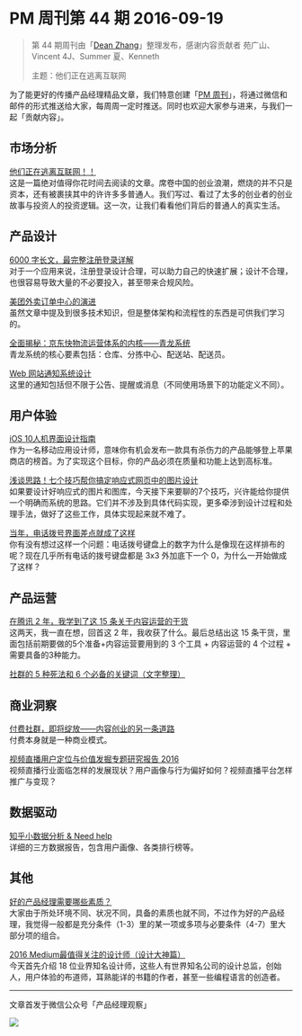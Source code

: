 # PM 周刊第 44 期 2016-09-19

> 第 44 期周刊由「[Dean Zhang](http://pmweekly.com/contributors#dean)」整理发布，感谢内容贡献者 苑广山、Vincent 4J、Summer 夏、Kenneth   
> 
> 主题：他们正在逃离互联网

为了能更好的传播产品经理精品文章，我们特意创建「[PM 周刊](http://pmweekly.com/)」，将通过微信和邮件的形式推送给大家，每周周一定时推送。同时也欢迎大家参与进来，与我们一起「贡献内容」。 

## 市场分析

[他们正在逃离互联网！！](http://mp.weixin.qq.com/s?__biz=MjM5NjAyMzcyMA==&mid=2659991201&idx=1&sn=3a78589b26f1c6d7ac566f588e7a6f2c&chksm=bd9702668ae08b7043b6defb3db2f00e19a5aef22d24317418d1a5b437f6c5deb329cc2d86bb&scene=1&srcid=0918feiggx7xBqyAQNq1wOlf#rd)  
这是一篇绝对值得你花时间去阅读的文章。席卷中国的创业浪潮，燃烧的并不只是资本，还有被裹挟其中的许许多多普通人。我们写过、看过了太多的创业者的创业故事与投资人的投资逻辑。这一次，让我们看看他们背后的普通人的真实生活。     

## 产品设计

[6000 字长文，最完整注册登录详解](http://mp.weixin.qq.com/s?__biz=MjM5OTEwNjI2MA==&mid=2651732351&idx=1&sn=081cc548a35c0e3c5dde543b2cad4dd4&chksm=bd3a1ac48a4d93d207c0f87012b112d702e7a9964ca1c848217b860c95a0eca6c66837279781&scene=1&srcid=0918gD3ayASmh1GL66SVsbcb#rd)  
对于一个应用来说，注册登录设计合理，可以助力自己的快速扩展；设计不合理，也很容易导致大量的不必要投入，甚至带来合规风险。

[美团外卖订单中心的演进](https://zhuanlan.zhihu.com/p/22376382)  
虽然文章中提及到很多技术知识，但是整体架构和流程性的东西是可供我们学习的。  

[全面揭秘：京东快物流运营体系的内核——青龙系统](http://card.weibo.com/article/h5/s?from=groupmessage&isappinstalled=0#cid=1001593858858622766836)   
青龙系统的核心要素包括：仓库、分拣中心、配送站、配送员。   

[Web 网站通知系统设计](http://www.withink.net/webnotice/)  
这里的通知包括但不限于公告、提醒或消息（不同使用场景下的功能定义不同）。 

## 用户体验

[iOS 10人机界面设计指南](http://mp.weixin.qq.com/s?__biz=MjM5NjA3ODI3Ng==&mid=2649828685&idx=1&sn=b190048990d3ecb98684e40aa69f58ba&chksm=beeb3ae6899cb3f067c7224f48ddd0de082c92cf27d8244d1b92e466fb263f957014507984b0&scene=1&srcid=09182sEoVZ6gOoq0428qeEv0#rd)  
作为一名移动应用设计师，意味你有机会发布一款具有杀伤力的产品能够登上苹果商店的榜首。为了实现这个目标，你的产品必须在质量和功能上达到高标准。  

[浅谈思路！七个技巧帮你搞定响应式网页中的图片设计](http://mp.weixin.qq.com/s?__biz=MzIxMzM0OTYzMg==&mid=2247484582&idx=1&sn=1236a9fa81a5a11484fd909ea8de4853&scene=1&srcid=0918TUVyXBdMBQ0zU9MlCUuD#rd)  
如果要设计好响应式的图片和图库，今天接下来要聊的7个技巧，兴许能给你提供一个明确而系统的思路。它们并不涉及到具体代码实现，更多牵涉到设计过程和处理手法，做好了这些工作，具体实现起来就不难了。

[当年，电话拨号界面差点就成了这样](http://mp.weixin.qq.com/s?__biz=MzAwNjM0MzIzNA==&mid=2650319122&idx=1&sn=49145f97a9f6478ae075daf66e59f424&chksm=8302d63fb4755f29a017d2f75bbc39d132caebd092b7e2e9d9c871ced2c966c70138dae2cd1b&scene=1&srcid=09194oMilu5lxwTVUZRPWQi3#rd)  
你有没有想过这样一个问题：电话拨号键盘上的数字为什么是像现在这样排布的呢？现在几乎所有电话的拨号键盘都是 3x3 外加底下一个 0，为什么一开始做成了这样？

## 产品运营

[在腾讯 2 年，我学到了这 15 条关于内容运营的干货](http://mp.weixin.qq.com/s?__biz=MzAwMDA3ODc2NQ==&mid=2650447608&idx=1&sn=7c184b3532f066d83aa4433de57f3fd5&chksm=82e0583ab597d12cdf15143a797863ea19d92536c4c3b9995bb0c82f50d65a572aaea17183e2&scene=1&srcid=0918Gdej97hNfVIJBPS4MSyg#rd)  
这两天，我一直在想，回首这 2 年，我收获了什么。最后总结出这 15 条干货，里面包括前期要做的5个准备+内容运营要用到的 3 个工具 + 内容运营的 4 个过程 + 需要具备的3种能力。  

[社群的 5 种死法和 6 个必备的关键词（文字整理）](http://mp.weixin.qq.com/s?__biz=MjM5ODE1Mzk1NA==&mid=2651639370&idx=1&sn=75583b7d0be346dee1818588a3ea400c&chksm=bd3775c78a40fcd170a49768c56d36f9d9c900efce86b88a67eaee1bc917671caf2d2725ccf6&scene=1&srcid=0918oleUmv85KIjxrg0p6QXE#rd)  

## 商业洞察

[付费社群，即将绽放——内容创业的另一条道路](http://mp.weixin.qq.com/s?__biz=MjM5NTMyNDI1NA==&mid=2649979942&idx=1&sn=97f6f659ab60be7995458f0e724f8260&chksm=befd9417898a1d014648df0c951964834543e869a0b04cb517b39d19a8e8d651d15dff2e3918&scene=1&srcid=0919D3X3JJ7XQI8pqSbRgjFQ#rd)     
付费本身就是一种商业模式。

[视频直播用户定位与价值发掘专题研究报告 2016](http://mp.weixin.qq.com/s?__biz=MzAxMzc5NDAyMw==&mid=2650510124&idx=1&sn=dc1ff0969206305f7b571169dd1a7fa2&scene=1&srcid=0901tuzlnbFjElus8hDmhUTT#rd)     
视频直播行业面临怎样的发展现状？用户画像与行为偏好如何？视频直播平台怎样推广与变现？

## 数据驱动

[知乎小数据分析 & Need help](https://zhuanlan.zhihu.com/p/20828854)     
详细的三方数据报告，包含用户画像、各类排行榜等。  

## 其他

[好的产品经理需要哪些素质？](https://www.zhihu.com/question/19551165#answer-44090717)  
大家由于所处环境不同、状况不同，具备的素质也就不同，不过作为好的产品经理，我觉得一般都是充分条件（1-3）里的某一项或多项与必要条件（4-7）里大部分项的组合。

[2016 Medium最值得关注的设计师（设计大神篇）](http://mp.weixin.qq.com/s?__biz=MjM5NjA3ODI3Ng==&mid=2649828684&idx=1&sn=8013623050d67e323c1294b2481f8b44&chksm=beeb3ae7899cb3f12fc41eae339751ca467941ba1aabdc14bef936e3d101aa093bd01cb03d0f&scene=1&srcid=09173Cd2bgmUTKAegbYwGz2f#rd)  
今天首先介绍 18 位业界知名设计师，这些人有世界知名公司的设计总监，创始人，用户体验的布道师，耳熟能详的书籍的作者，甚至一些编程语言的创造者。    

---
文章首发于微信公众号「产品经理观察」   
  
![](http://com-4jplus-temp.qiniudn.com/pmweekly-weixin.jpg)   